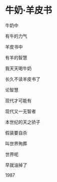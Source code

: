    

# 牛奶·羊皮书

牛奶中

有牛的力气

羊皮书中

有羊的智慧

我天天喝牛奶

长久不读羊皮书了

论智慧

现代才可能有

现代又一无智者

本世纪的天之骄子

假装要自杀

叫世界殉葬

世界呢

早就油掉了

1987